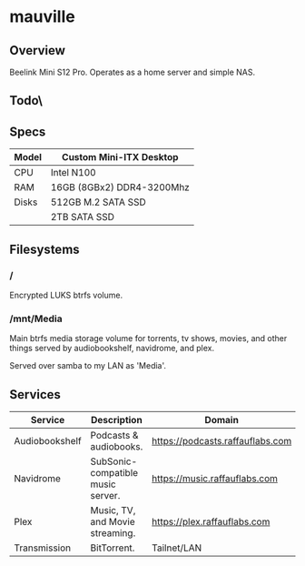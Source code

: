 # mauville

## Overview

Beelink Mini S12 Pro. Operates as a home server and simple NAS.

## Todo\\

## Specs

| Model   | Custom Mini-ITX Desktop   |
|---------|---------------------------|
| CPU     | Intel N100                |
| RAM     | 16GB (8GBx2) DDR4-3200Mhz |
| Disks   | 512GB M.2 SATA SSD        |
|         | 2TB SATA SSD              |

## Filesystems

### /

Encrypted LUKS btrfs volume.

### /mnt/Media

Main btrfs media storage volume for torrents, tv shows, movies, and other things served by audiobookshelf, navidrome, and plex.

Served over samba to my LAN as 'Media'.

## Services

| Service        | Description                       | Domain                           |
|----------------|-----------------------------------|----------------------------------|
| Audiobookshelf | Podcasts & audiobooks.            | https://podcasts.raffauflabs.com |
| Navidrome      | SubSonic-compatible music server. | https://music.raffauflabs.com    |
| Plex           | Music, TV, and Movie streaming.   | https://plex.raffauflabs.com     |
| Transmission   | BitTorrent.                       | Tailnet/LAN                      |
